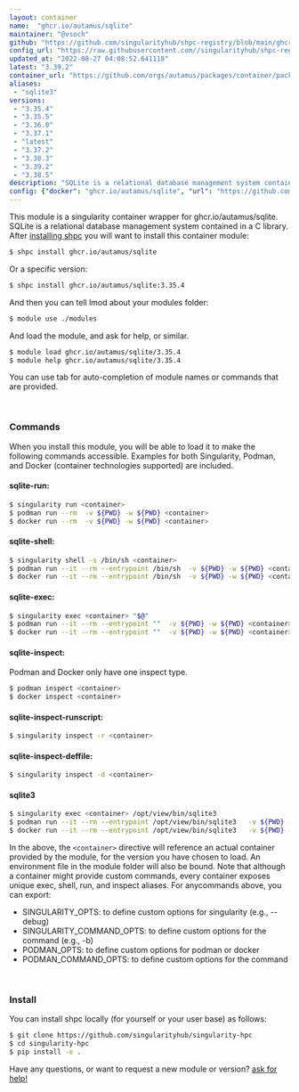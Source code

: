 ```yaml
---
layout: container
name:  "ghcr.io/autamus/sqlite"
maintainer: "@vsoch"
github: "https://github.com/singularityhub/shpc-registry/blob/main/ghcr.io/autamus/sqlite/container.yaml"
config_url: "https://raw.githubusercontent.com//singularityhub/shpc-registry/main/ghcr.io/autamus/sqlite/container.yaml"
updated_at: "2022-08-27 04:08:52.641118"
latest: "3.39.2"
container_url: "https://github.com/orgs/autamus/packages/container/package/sqlite"
aliases:
 - "sqlite3"
versions:
 - "3.35.4"
 - "3.35.5"
 - "3.36.0"
 - "3.37.1"
 - "latest"
 - "3.37.2"
 - "3.38.3"
 - "3.39.2"
 - "3.38.5"
description: "SQLite is a relational database management system contained in a C library. "
config: {"docker": "ghcr.io/autamus/sqlite", "url": "https://github.com/orgs/autamus/packages/container/package/sqlite", "maintainer": "@vsoch", "description": "SQLite is a relational database management system contained in a C library. ", "latest": {"3.39.2": "sha256:56142076304dc4be6b21ffe6c282ce9909a84a1071c3fc026c9eec88fe0970f6"}, "tags": {"3.35.4": "sha256:6fff31edcc2e88880c57b4ccf77bccfa3d89d626f289aa652103a906b8780880", "3.35.5": "sha256:5df8dfaf8a8273fa86bcbc6a172956285ba42b73e6893c0cd9f7c1989c522e14", "3.36.0": "sha256:d4d8fb1c2e40656247de3af3a0f8313d6cf7b2ecf979bb49cd1a577812525c0e", "3.37.1": "sha256:d94599a03df1134af1c2f2fec9244c5550551504209c7f0690aeaaecd2061f6a", "latest": "sha256:56142076304dc4be6b21ffe6c282ce9909a84a1071c3fc026c9eec88fe0970f6", "3.37.2": "sha256:76268c5e136035fdbbc6b4032910ffe19842766488b1ca015213f1a5bec718f6", "3.38.3": "sha256:1d3a02d3733e5686ecff10a0fc33b5e3f75579b12c351d4559bcaa298c2a4164", "3.39.2": "sha256:56142076304dc4be6b21ffe6c282ce9909a84a1071c3fc026c9eec88fe0970f6", "3.38.5": "sha256:3c3d28601a5124b1fe38ccc668d4a8cd58b94a6db7fe24aba002cf2df0925cc2"}, "aliases": {"sqlite3": "/opt/view/bin/sqlite3"}}
---
```


This module is a singularity container wrapper for ghcr.io/autamus/sqlite.
SQLite is a relational database management system contained in a C library. 
After [installing shpc](#install) you will want to install this container module:


```bash
$ shpc install ghcr.io/autamus/sqlite
```

Or a specific version:

```bash
$ shpc install ghcr.io/autamus/sqlite:3.35.4
```

And then you can tell lmod about your modules folder:

```bash
$ module use ./modules
```

And load the module, and ask for help, or similar.

```bash
$ module load ghcr.io/autamus/sqlite/3.35.4
$ module help ghcr.io/autamus/sqlite/3.35.4
```

You can use tab for auto-completion of module names or commands that are provided.

<br>

### Commands

When you install this module, you will be able to load it to make the following commands accessible.
Examples for both Singularity, Podman, and Docker (container technologies supported) are included.

#### sqlite-run:

```bash
$ singularity run <container>
$ podman run --rm  -v ${PWD} -w ${PWD} <container>
$ docker run --rm  -v ${PWD} -w ${PWD} <container>
```

#### sqlite-shell:

```bash
$ singularity shell -s /bin/sh <container>
$ podman run --it --rm --entrypoint /bin/sh  -v ${PWD} -w ${PWD} <container>
$ docker run --it --rm --entrypoint /bin/sh  -v ${PWD} -w ${PWD} <container>
```

#### sqlite-exec:

```bash
$ singularity exec <container> "$@"
$ podman run --it --rm --entrypoint ""  -v ${PWD} -w ${PWD} <container> "$@"
$ docker run --it --rm --entrypoint ""  -v ${PWD} -w ${PWD} <container> "$@"
```

#### sqlite-inspect:

Podman and Docker only have one inspect type.

```bash
$ podman inspect <container>
$ docker inspect <container>
```

#### sqlite-inspect-runscript:

```bash
$ singularity inspect -r <container>
```

#### sqlite-inspect-deffile:

```bash
$ singularity inspect -d <container>
```


#### sqlite3
       
```bash
$ singularity exec <container> /opt/view/bin/sqlite3
$ podman run --it --rm --entrypoint /opt/view/bin/sqlite3   -v ${PWD} -w ${PWD} <container> -c " $@"
$ docker run --it --rm --entrypoint /opt/view/bin/sqlite3   -v ${PWD} -w ${PWD} <container> -c " $@"
```



In the above, the `<container>` directive will reference an actual container provided
by the module, for the version you have chosen to load. An environment file in the
module folder will also be bound. Note that although a container
might provide custom commands, every container exposes unique exec, shell, run, and
inspect aliases. For anycommands above, you can export:

 - SINGULARITY_OPTS: to define custom options for singularity (e.g., --debug)
 - SINGULARITY_COMMAND_OPTS: to define custom options for the command (e.g., -b)
 - PODMAN_OPTS: to define custom options for podman or docker
 - PODMAN_COMMAND_OPTS: to define custom options for the command

<br>
  
### Install

You can install shpc locally (for yourself or your user base) as follows:

```bash
$ git clone https://github.com/singularityhub/singularity-hpc
$ cd singularity-hpc
$ pip install -e .
```

Have any questions, or want to request a new module or version? [ask for help!](https://github.com/singularityhub/singularity-hpc/issues)
